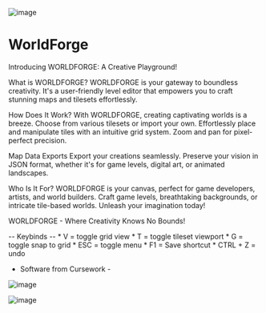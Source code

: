 
![image](https://github.com/setoyuma/WorldForge/assets/118138305/50908819-fe2a-440b-a8ec-451bbe030329)

# WorldForge

Introducing WORLDFORGE:  A Creative Playground!

What is WORLDFORGE?
WORLDFORGE is your gateway to boundless creativity. It's a user-friendly level editor that empowers you to craft stunning maps and tilesets effortlessly.

How Does It Work?
With WORLDFORGE, creating captivating worlds is a breeze. Choose from various tilesets or import your own. Effortlessly place and manipulate tiles with an intuitive grid system. Zoom and pan for pixel-perfect precision.

Map Data Exports
Export your creations seamlessly. Preserve your vision in JSON format, whether it's for game levels, digital art, or animated landscapes.

Who Is It For?
WORLDFORGE is your canvas, perfect for game developers, artists, and world builders. Craft game levels, breathtaking backgrounds, or intricate tile-based worlds. Unleash your imagination today!

WORLDFORGE - Where Creativity Knows No Bounds!

-- Keybinds --
    * V = toggle grid view
    * T = toggle tileset viewport
    * G = toggle snap to grid
    * ESC = toggle menu
    * F1 = Save shortcut
    * CTRL + Z = undo

- Software from Cursework -


![image](https://github.com/setoyuma/WorldForge/assets/118138305/2d1aa21a-ac45-4e5b-af03-00d6fe7cffe5)


![image](https://github.com/setoyuma/WorldForge/assets/118138305/3b7c199f-cea0-4000-8733-3552f289f18d)
